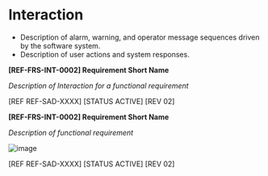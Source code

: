 
# Interaction

- Description of alarm, warning, and operator message sequences driven by the software system.
- Description of user actions and system responses.

**[REF-FRS-INT-0002] Requirement Short Name**

  _Description of Interaction for a functional requirement_ 

[REF REF-SAD-XXXX] [STATUS ACTIVE] [REV 02]


**[REF-FRS-INT-0002] Requirement Short Name**

  _Description of functional requirement_ 

![image](/Images/REF-FRS-INT-0002.png)

[REF REF-SAD-XXXX] [STATUS ACTIVE] [REV 02]
